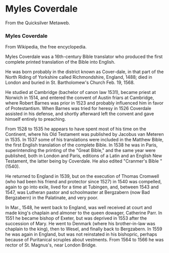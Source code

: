 
# Myles Coverdale

From the Quicksilver Metaweb.

### Myles Coverdale



From Wikipedia, the free encyclopedia. 

Myles Coverdale was a 16th-century Bible translator who produced the first complete printed translation of the Bible into English. 

He was born probably in the district known as Cover-dale, in that part of the North Riding of Yorkshire called Richmondshire, England, 1488; died in London and buried in St. Bartholomew's Church Feb. 19, 1568. 

He studied at Cambridge (bachelor of canon law 1531), became priest at Norwich in 1514, and entered the convent of Austin friars at Cambridge, where Robert Barnes was prior in 1523 and probably influenced him in favor of Protestantism. When Barnes was tried for heresy in 1526 Coverdale assisted in his defense, and shortly afterward left the convent and gave himself entirely to preaching. 

From 1528 to 1535 he appears to have spent most of his time on the Continent, where his Old Testament was published by Jacobus van Meteren in 1535. In 1537 some of his translations were included in the Matthew Bible, the first English translation of the complete Bible. In 1538 he was in Paris, superintending the printing of the "Great Bible," and the same year were published, both in London and Paris, editions of a Latin and an English New Testament, the latter being by Coverdale. He also edited "Cranmer's Bible " (1540). 

He returned to England in 1539, but on the execution of Thomas Cromwell (who had been his friend and protector since 1527) in 1540 was compelled, again to go into exile, lived for a time at Tubingen, and, between 1543 and 1547, was Lutheran pastor and schoolmaster at Bergzabern (now Bad Bergzabern) in the Palatinate, and very poor. 

In Mar., 1548, he went back to England, was well received at court and made king's chaplain and almoner to the queen dowager, Catherine Parr. In 1551 he became bishop of Exeter, but was deprived in 1553 after the succession of Mary. He went to Denmark (where his brother-in-law was chaplain to the king), then to Wesel, and finally back to Bergzabern. In 1559 he was again in England, but was not reinstated in his bishopric, perhaps because of Puritanical scruples about vestments. From 1564 to 1566 he was rector of St. Magnus's, near London Bridge.
